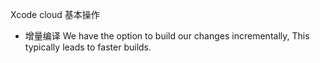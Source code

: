 
Xcode cloud 基本操作
* 增量编译 We have the option to build our changes incrementally, This typically leads to faster builds.
